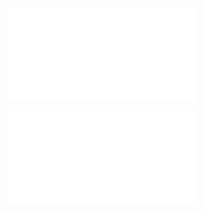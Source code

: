 ![@](steps/_.8ca647aa.md)

![@](steps/AI%20generated%20then%20manually%20fixed%20implementation.835c96a8.md)
